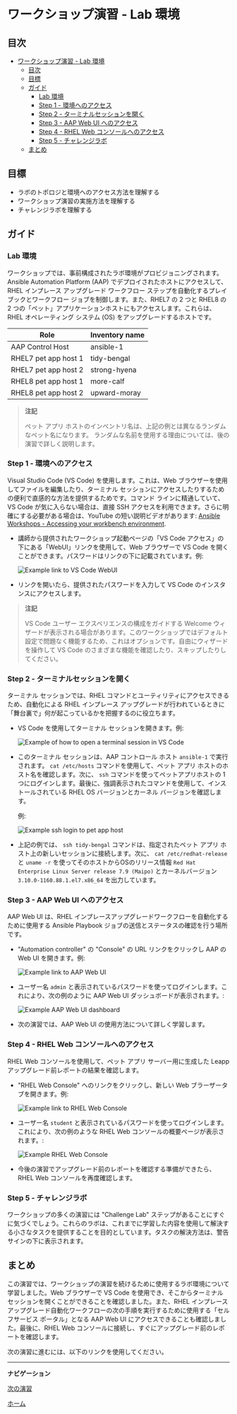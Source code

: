 # ワークショップ演習 - Lab 環境

## 目次

- [ワークショップ演習 - Lab 環境](#workshop-exercise---your-lab-environment)
  - [目次](#目次)
  - [目標](#目標)
  - [ガイド](#ガイド)
    - [Lab 環境](#lab-環境)
    - [Step 1 - 環境へのアクセス](#step-1---環境へのアクセス)
    - [Step 2 - ターミナルセッションを開く](#step-2---ターミナルセッションを開く)
    - [Step 3 - AAP Web UI へのアクセス](#step-3---aap-web-ui-へのアクセス)
    - [Step 4 - RHEL Web コンソールへのアクセス](#step-4---rhel-web-コンソールへのアクセス)
    - [Step 5 - チャレンジラボ](#step-5---チャレンジラボ)
  - [まとめ](#まとめ)

## 目標

* ラボのトポロジと環境へのアクセス方法を理解する
* ワークショップ演習の実施方法を理解する
* チャレンジラボを理解する

## ガイド

### Lab 環境

ワークショップでは、事前構成されたラボ環境がプロビジョニングされます。Ansible Automation Platform (AAP) でデプロイされたホストにアクセスして、RHEL インプレース アップグレード ワークフロー ステップを自動化するプレイブックとワークフロー ジョブを制御します。また、RHEL7 の 2 つと RHEL8 の 2 つの「ペット」アプリケーションホストにもアクセスします。これらは、RHEL オペレーティング システム (OS) をアップグレードするホストです。

| Role                 | Inventory name |
| ---------------------| ---------------|
| AAP Control Host     | ansible-1      |
| RHEL7 pet app host 1 | tidy-bengal    |
| RHEL7 pet app host 2 | strong-hyena   |
| RHEL8 pet app host 1 | more-calf      |
| RHEL8 pet app host 2 | upward-moray   |

> **注記**
>
> ペット アプリ ホストのインベントリ名は、上記の例とは異なるランダムなペット名になります。 <!-- FIXME: The workshop launch page provided by your instructor will list the names actually provisioned with your workshop instance. --> ランダムな名前を使用する理由については、後の演習で詳しく説明します。

### Step 1 - 環境へのアクセス

Visual Studio Code (VS Code) を使用します。これは、Web ブラウザーを使用してファイルを編集したり、ターミナル セッションにアクセスしたりするための便利で直感的な方法を提供するためです。コマンド ラインに精通していて、VS Code が気に入らない場合は、直接 SSH アクセスを利用できます。さらに明確にする必要がある場合は、YouTube の短い説明ビデオがあります: <a href="https://youtu.be/Y_Gx4ZBfcuk">Ansible Workshops - Accessing your workbench environment</a>.

- 講師から提供されたワークショップ起動ページの「VS Code アクセス」の下にある「WebUI」リンクを使用して、Web ブラウザーで VS Code を開くことができます。パスワードはリンクの下に記載されています。例:

  ![Example link to VS Code WebUI](images/vscode_link.png)

- リンクを開いたら、提供されたパスワードを入力して VS Code のインスタンスにアクセスします。

> **注記**
>
> VS Code ユーザー エクスペリエンスの構成をガイドする Welcome ウィザードが表示される場合があります。このワークショップではデフォルト設定で問題なく機能するため、これはオプションです。自由にウィザードを操作して VS Code のさまざまな機能を確認したり、スキップしたりしてください。

### Step 2 - ターミナルセッションを開く

ターミナル セッションでは、RHEL コマンドとユーティリティにアクセスできるため、自動化による RHEL インプレース アップグレードが行われているときに「舞台裏で」何が起こっているかを把握するのに役立ちます。

- VS Code を使用してターミナル セッションを開きます。例:

  ![Example of how to open a terminal session in VS Code](images/new_term.svg)

- このターミナル セッションは、AAP コントロール ホスト `ansible-1` で実行されます。 `cat /etc/hosts` コマンドを使用して、ペット アプリ ホストのホスト名を確認します。次に、 `ssh` コマンドを使ってペットアプリホストの 1 つにログインします。最後に、強調表示されたコマンドを使用して、インストールされている RHEL OS バージョンとカーネル バージョンを確認します。

  例:

  ![Example ssh login to pet app host](images/ssh_login.svg)

- 上記の例では、 `ssh tidy-bengal` コマンドは、指定されたペット アプリ ホスト上の新しいセッションに接続します。次に、 `cat /etc/redhat-release` と `uname -r` を使ってそのホストからOSのリリース情報 `Red Hat Enterprise Linux Server release 7.9 (Maipo)` とカーネルバージョン `3.10.0-1160.88.1.el7.x86_64` を出力しています。

### Step 3 - AAP Web UI へのアクセス

AAP Web UI は、RHEL インプレースアップグレードワークフローを自動化するために使用する Ansible Playbook ジョブの送信とステータスの確認を行う場所です。

- "Automation controller" の "Console" の URL リンクをクリックし AAP の Web UI を開きます。例:

  ![Example link to AAP Web UI](images/aap_link.png)

- ユーザー名 `admin` と表示されているパスワードを使ってログインします。これにより、次の例のように AAP Web UI ダッシュボードが表示されます。:

  ![Example AAP Web UI dashboard](images/aap_console_example.svg)

- 次の演習では、AAP Web UI の使用方法について詳しく学習します。

### Step 4 - RHEL Web コンソールへのアクセス

RHEL Web コンソールを使用して、ペット アプリ サーバー用に生成した Leapp アップグレード前レポートの結果を確認します。

- "RHEL Web Console" へのリンクをクリックし、新しい Web ブラーザータブを開きます。例:

  ![Example link to RHEL Web Console](images/cockpit_link.png)

- ユーザー名 `student` と表示されているパスワードを使ってログインします。これにより、次の例のような RHEL Web コンソールの概要ページが表示されます。:

  ![Example RHEL Web Console](images/cockpit_example.svg)

- 今後の演習でアップグレード前のレポートを確認する準備ができたら、RHEL Web コンソールを再度確認します。

### Step 5 - チャレンジラボ

ワークショップの多くの演習には "Challenge Lab" ステップがあることにすぐに気づくでしょう。これらのラボは、これまでに学習した内容を使用して解決する小さなタスクを提供することを目的としています。タスクの解決方法は、警告サインの下に表示されます。

## まとめ

この演習では、ワークショップの演習を続けるために使用するラボ環境について学習しました。Web ブラウザーで VS Code を使用でき、そこからターミナル セッションを開くことができることを確認しました。また、RHEL インプレース アップグレード自動化ワークフローの次の手順を実行するために使用する「セルフサービス ポータル」となる AAP Web UI にアクセスできることも確認しました。最後に、RHEL Web コンソールに接続し、すぐにアップグレード前のレポートを確認します。

次の演習に進むには、以下のリンクを使用してください。

---

**ナビゲーション**

[次の演習](../1.2-preupg/README.ja.md)

[ホーム](../README.ja.md)

